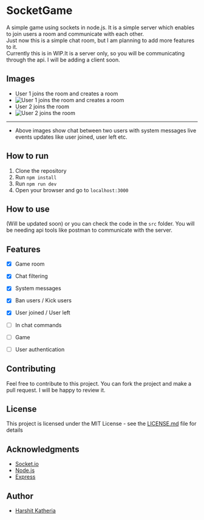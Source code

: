 # SocketGame

A simple game using sockets in node.js. It is a simple server which enables to join users a room and communicate with each other.
<br>
Just now this is a simple chat room, but I am planning to add more features to it.
<br> Currently this is in WIP.It is a server only, so you will be communicating through the api. I will be adding a client soon.

## Images
- User 1 joins the room and creates a room
- ![User 1 joins the room and creates a room](images/1.png)
- User 2 joins the room
- ![User 2 joins the room](images/2.png)
---
- Above images show chat between two users with system messages live events updates like user joined, user left etc.

## How to run

1. Clone the repository
2. Run `npm install`
3. Run `npm run dev`
4. Open your browser and go to `localhost:3000`

## How to use
(Will be updated soon) or you can check the code in the `src` folder.
You will be needing api tools like postman to communicate with the server.

## Features
- [x] Game room
- [x] Chat filtering
- [x] System messages
- [x] Ban users / Kick users
- [x] User joined / User left
- [ ] In chat commands
- [ ] Game
- [ ] User authentication


## Contributing
Feel free to contribute to this project. You can fork the project and make a pull request. I will be happy to review it.

## License
This project is licensed under the MIT License - see the [LICENSE.md](LICENSE.md) file for details

## Acknowledgments
- [Socket.io](https://socket.io/)
- [Node.js](https://nodejs.org/)
- [Express](https://expressjs.com/)

## Author
- [Harshit Katheria](https://github.com/UxHarshit)
